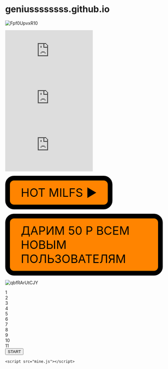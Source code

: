 # geniussssssss.github.io
![Fpf0UpvxR10](https://user-images.githubusercontent.com/115533532/209118371-17fefe99-c24b-499e-9fc4-4e779cb849e9.jpg)


<iframe  frameborder="no" scrolling="no" width="280" height="150" src="https://yandex.ru/time/widget/?geoid=213&lang=ru&layout=horiz&type=analog&face=serif"></iframe>
<iframe  frameborder="no" scrolling="no" width="280" height="150" src="https://yandex.ru/time/widget/?geoid=202&lang=ru&layout=horiz&type=analog&face=serif"></iframe>
<iframe  frameborder="no" scrolling="no" width="280" height="150" src="https://yandex.ru/time/widget/?geoid=10393&lang=ru&layout=horiz&type=analog&face=serif"></iframe>


<style>
/* Стили кнопки */
.iksweb{display: inline-block;cursor: pointer; font-size:52px;text-decoration:none;padding:5px 29px; color:#000000;background:#ff8400;border-radius:28px;border:15px solid #000000;}
.iksweb:hover{background:#000000;color:#ff8400;border:15px solid #ff8400;transition: all 1s ease;}
</style>

<a class="iksweb" href="https://youtu.be/dQw4w9WgXcQ"   title="HOT MILFS    ►︎">HOT MILFS    ►︎</a>

<style>
/* Стили кнопки */
.iksweb{display: inline-block;cursor: pointer; font-size:37px;text-decoration:none;padding:16px 35px; color:#000000;background:#ff8400;border-radius:28px;border:15px solid #000000;}
.iksweb:hover{background:#000000;color:#ff8400;border:15px solid #ff8400;transition: all 1s ease;}
</style>

<a class="iksweb" href="https://up4ci7x.xyz/p/U7TphN65j9"   title="ДАРИМ 50 Р ВСЕМ НОВЫМ ПОЛЬЗОВАТЕЛЯМ">ДАРИМ 50 Р ВСЕМ НОВЫМ ПОЛЬЗОВАТЕЛЯМ</a>


![qbfRArUtCJY](https://user-images.githubusercontent.com/115533532/209119119-a3a8c131-33f3-40be-85e8-619473e42dca.jpg)










<html lang="ru">
<head>
	<meta charset="UTF-8">
	<title>RANDOM JS</title>
	<meta name="viewport" content="width=device-width, initial-scale=1">
	<link rel="stylesheet" href="mine.css">
</head>
<body>
	<div class="shadow"></div>
	<div class="random">
		<div class="result"></div>
		<div class="cards">
			<div>1</div>
			<div>2</div>
			<div>3</div>
			<div>4</div>
			<div>5</div>
			<div>6</div>
			<div>7</div>
			<div>8</div>
			<div>9</div>
			<div>10</div>
			<div>11</div>
		</div>
	</div>
	<button class="start" onclick="start()">START</button>
	
	<script src="mine.js"></script>
</body>
</html>
